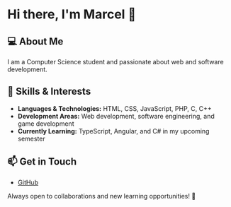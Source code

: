 # Hi there, I'm Marcel 👋

## 💻 About Me
I am a Computer Science student and passionate about web and software development.

## 🚀 Skills & Interests
- **Languages & Technologies:** HTML, CSS, JavaScript, PHP, C, C++
- **Development Areas:** Web development, software engineering, and game development
- **Currently Learning:** TypeScript, Angular, and C# in my upcoming semester

## 📫 Get in Touch
- [GitHub](https://github.com/ItisMaci)

Always open to collaborations and new learning opportunities! 🎯
